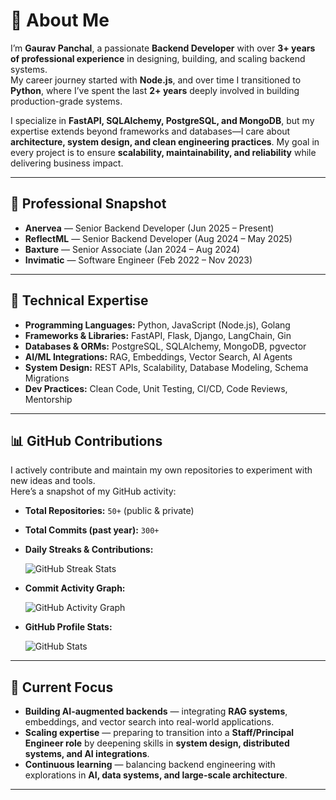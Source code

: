 # 👋 About Me

I’m **Gaurav Panchal**, a passionate **Backend Developer** with over **3+ years of professional experience** in designing, building, and scaling backend systems.  
My career journey started with **Node.js**, and over time I transitioned to **Python**, where I’ve spent the last **2+ years** deeply involved in building production-grade systems.

I specialize in **FastAPI, SQLAlchemy, PostgreSQL, and MongoDB**, but my expertise extends beyond frameworks and databases—I care about **architecture, system design, and clean engineering practices**. My goal in every project is to ensure **scalability, maintainability, and reliability** while delivering business impact.

---

## 💼 Professional Snapshot

- **Anervea** — Senior Backend Developer (Jun 2025 – Present)
- **ReflectML** — Senior Backend Developer (Aug 2024 – May 2025)
- **Baxture** — Senior Associate (Jan 2024 – Aug 2024)
- **Invimatic** — Software Engineer (Feb 2022 – Nov 2023)

---

## 🚀 Technical Expertise

- **Programming Languages:** Python, JavaScript (Node.js), Golang
- **Frameworks & Libraries:** FastAPI, Flask, Django, LangChain, Gin
- **Databases & ORMs:** PostgreSQL, SQLAlchemy, MongoDB, pgvector
- **AI/ML Integrations:** RAG, Embeddings, Vector Search, AI Agents
- **System Design:** REST APIs, Scalability, Database Modeling, Schema Migrations
- **Dev Practices:** Clean Code, Unit Testing, CI/CD, Code Reviews, Mentorship

---

## 📊 GitHub Contributions

I actively contribute and maintain my own repositories to experiment with new ideas and tools.  
Here’s a snapshot of my GitHub activity:

- **Total Repositories:** `50+` (public & private)
- **Total Commits (past year):** `300+`
- **Daily Streaks & Contributions:** 

    ![GitHub Streak Stats](https://github-readme-streak-stats.herokuapp.com/?user=murkh)
- **Commit Activity Graph:** 

    ![GitHub Activity Graph](https://github-readme-activity-graph.vercel.app/graph?username=murkh&theme=github)
- **GitHub Profile Stats:** 

    ![GitHub Stats](https://github-readme-stats.vercel.app/api?username=murkh&show_icons=true&count_private=true&hide=prs&theme=default)

---

## 🌱 Current Focus

- **Building AI-augmented backends** — integrating **RAG systems**, embeddings, and vector search into real-world applications.
- **Scaling expertise** — preparing to transition into a **Staff/Principal Engineer role** by deepening skills in **system design, distributed systems, and AI integrations**.
- **Continuous learning** — balancing backend engineering with explorations in **AI, data systems, and large-scale architecture**.

---

